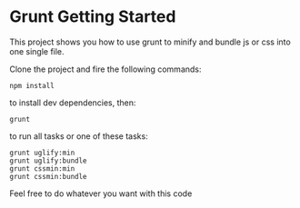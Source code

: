 # Grunt Getting Started

This project shows you how to use grunt to minify and bundle js or css into one single file.

Clone the project and fire the following commands:

```shell
npm install
```

to install dev dependencies, then:

```shell
grunt
```

to run all tasks or one of these tasks:

```shell
grunt uglify:min
grunt uglify:bundle
grunt cssmin:min
grunt cssmin:bundle
```

Feel free to do whatever you want with this code
